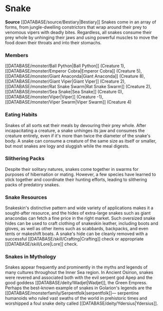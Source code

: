 ﻿---
creature_family: Snake
id: '93'
name: Snake
rarity: Common
rus_type_level: null
source: '[[DATABASE/source/Bestiary|Bestiary]]'
trait: null
type: Creature Family

---
# Snake

**Source** [[DATABASE/source/Bestiary|Bestiary]]
Snakes come in an array of forms, from jungle-dwelling constrictors that wrap around their prey to venomous vipers with deadly bites. Regardless, all snakes consume their prey whole by unhinging their jaws and using powerful muscles to move the food down their throats and into their stomachs.

### Members

[[DATABASE/monster/Ball Python|Ball Python]] (Creature 1), [[DATABASE/monster/Emperor Cobra|Emperor Cobra]] (Creature 5), [[DATABASE/monster/Giant Anaconda|Giant Anaconda]] (Creature 8), [[DATABASE/monster/Giant Viper|Giant Viper]] (Creature 2), [[DATABASE/monster/Rat Snake Swarm|Rat Snake Swarm]] (Creature 2), [[DATABASE/monster/Sea Snake|Sea Snake]] (Creature 0), [[DATABASE/monster/Viper|Viper]] (Creature -1), [[DATABASE/monster/Viper Swarm|Viper Swarm]] (Creature 4)

###  Eating Habits

Snakes of all sorts eat their meals by devouring their prey whole. After incapacitating a creature, a snake unhinges its jaw and consumes the creature entirely, even if it's more than twice the diameter of the snake's body. A snake can consume a creature of the same size as itself or smaller, but most snakes are logy and sluggish while the meal digests.

###  Slithering Packs

Despite their solitary natures, snakes come together in swarms for purposes of hibernation or mating. However, a few species have learned to stick together and coordinate their hunting efforts, leading to slithering packs of predatory snakes.

###  Snake Resources

Snakeskin's distinctive pattern and wide variety of applications makes it a sought-after resource, and the hides of extra-large snakes such as giant anacondas can fetch a fine price in the right market. Such oversized snake hides can be used to craft clothing of snakeskin leather, including boots and gloves, as well as other items such as scabbards, backpacks, and even tents or makeshift boats. A snake's hide can be cleanly removed with a successful [[DATABASE/skill/Crafting|Crafting]] check or appropriate [[DATABASE/skill/Lore|Lore]] check.

###  Snakes in Mythology

Snakes appear frequently and prominently in the myths and legends of many cultures throughout the Inner Sea region. In Ancient Osirion, snakes were revered and associated both with the evil serpent god Apep and the good goddess [[DATABASE/deity/Wadjet|Wadjet]], the Green Empress. Perhaps the best-known example of snakes in Golarion's legends are the [[DATABASE/monsterfamily/Serpentfolk|serpentfolk]]— serpentine humanoids who ruled vast swaths of the world in prehistoric times and worshipped a foul snake deity called [[DATABASE/deity/Ydersius|Ydersius]].